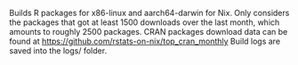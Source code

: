 Builds R packages for x86-linux and aarch64-darwin for Nix.
Only considers the packages that got at least 1500 downloads over the last month,
which amounts to roughly 2500 packages. CRAN packages download data can be found at
https://github.com/rstats-on-nix/top_cran_monthly
Build logs are saved into the logs/ folder.

